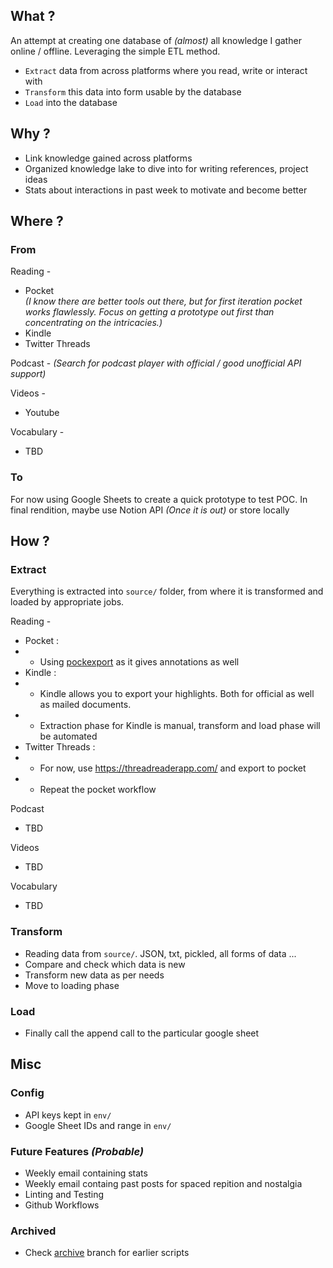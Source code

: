 ## What ?
An attempt at creating one database of *(almost)* all knowledge I gather online / offline. Leveraging the simple ETL method.  
- `Extract` data from across platforms where you read, write or interact with
- `Transform` this data into form usable by the database
- `Load` into the database

## Why ?
- Link knowledge gained across platforms
- Organized knowledge lake to dive into for writing references, project ideas
- Stats about interactions in past week to motivate and become better

## Where ?
### From
Reading -
- Pocket  
*(I know there are better tools out there, but for first iteration pocket works flawlessly. Focus on getting a prototype out first than concentrating on the intricacies.)*
- Kindle
- Twitter Threads

Podcast -
*(Search for podcast player with official / good unofficial API support)*

Videos -
- Youtube

Vocabulary -
- TBD

### To
For now using Google Sheets to create a quick prototype to test POC.
In final rendition, maybe use Notion API *(Once it is out)* or store locally

## How ?
### Extract
Everything is extracted into `source/` folder, from where it is transformed and loaded by appropriate jobs.  

Reading -
- Pocket : 
- - Using [pockexport](https://github.com/karlicoss/pockexport) as it gives annotations as well
- Kindle : 
- - Kindle allows you to export your highlights. Both for official as well as mailed documents.  
- - Extraction phase for Kindle is manual, transform and load phase will be automated
- Twitter Threads :
- - For now, use https://threadreaderapp.com/ and export to pocket
- - Repeat the pocket workflow

Podcast
- TBD

Videos
- TBD

Vocabulary
- TBD

### Transform
- Reading data from `source/`. JSON, txt, pickled, all forms of data ...
- Compare and check which data is new
- Transform new data as per needs
- Move to loading phase

### Load
- Finally call the append call to the particular google sheet

## Misc
### Config
- API keys kept in `env/`
- Google Sheet IDs and range in `env/`

### Future Features *(Probable)*
- Weekly email containing stats
- Weekly email containg past posts for spaced repition and nostalgia
- Linting and Testing
- Github Workflows

### Archived
- Check [archive](https://github.com/nilshah98/Scripts/tree/archived) branch for earlier scripts
